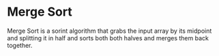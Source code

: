 # Merge Sort

Merge Sort is a sorint algorithm that grabs the input array by its midpoint and splitting it in half and sorts both both halves and merges them back together. 